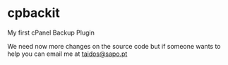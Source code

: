 # cpbackit
My first cPanel Backup Plugin 

We need now more changes on the source code but if someone wants to help you can email me at taidos@sapo.pt
